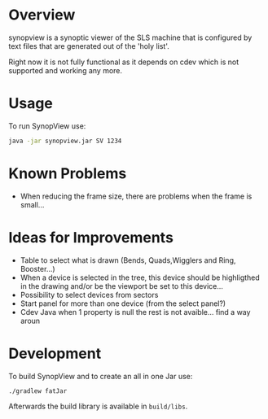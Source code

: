 # Overview
synopview is a synoptic viewer of the SLS machine that is configured by text files that are generated out of the 'holy list'.

Right now it is not fully functional as it depends on cdev which is not supported and working any more.


# Usage

To run SynopView use:

```bash
java -jar synopview.jar SV 1234
```							 

# Known Problems
* When reducing the frame size, there are problems when the frame is small...

# Ideas for Improvements
* Table to select what is drawn (Bends, Quads,Wigglers and Ring, Booster...)
* When a device is selected in the tree, this device should be highligthed in the drawing
  and/or be the viewport be set to this device...
* Possibility to select devices from sectors
* Start panel for more than one device  (from the select panel?)
* Cdev Java when 1 property is null the rest is not avaible... find a way aroun


# Development
To build SynopView and to create an all in one Jar use:

```bash
./gradlew fatJar
```

Afterwards the build library is available in `build/libs`.

